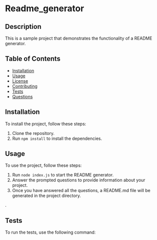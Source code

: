 # Readme_generator

## Description

This is a sample project that demonstrates the functionality of a README generator.

## Table of Contents

- [Installation](#installation)
- [Usage](#usage)
- [License](#license)
- [Contributing](#contributing)
- [Tests](#tests)
- [Questions](#questions)

## Installation

To install the project, follow these steps:

1. Clone the repository.
2. Run `npm install` to install the dependencies.

## Usage

To use the project, follow these steps:

1. Run `node index.js` to start the README generator.
2. Answer the prompted questions to provide information about your project.
3. Once you have answered all the questions, a README.md file will be generated in the project directory.

.

## Tests

To run the tests, use the following command:
